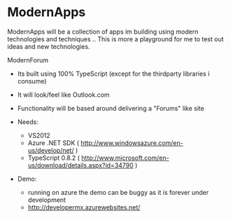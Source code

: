 ModernApps
==========

ModernApps will be a collection of apps im building using modern technologies and techniques .. This is more a playground for me to test out ideas and new technologies.





ModernForum 

  - Its built using 100% TypeScript (except for the thirdparty libraries i consume)
  - It will look/feel like Outlook.com
  - Functionality will be based around delivering a "Forums" like site
  - Needs:
    
      - VS2012
      - Azure .NET SDK ( http://www.windowsazure.com/en-us/develop/net/ )
      - TypeScript 0.8.2 ( http://www.microsoft.com/en-us/download/details.aspx?id=34790 ) 


  - Demo:
      - running on azure the demo can be buggy as it is forever under development 
      - http://developermx.azurewebsites.net/   

